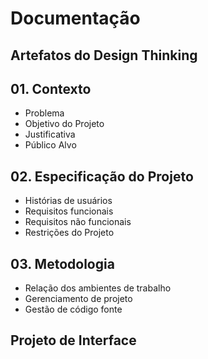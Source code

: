 # Documentação 

## Artefatos do Design Thinking

## 01. Contexto 

  - Problema
  - Objetivo do Projeto
  - Justificativa
  - Público Alvo

## 02. Especificação do Projeto 

  - Histórias de usuários
  - Requisitos funcionais
  - Requisitos não funcionais
  - Restrições do Projeto

## 03. Metodologia

  - Relação dos ambientes de trabalho
  - Gerenciamento de projeto
  - Gestão de código fonte

## Projeto de Interface




